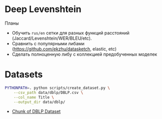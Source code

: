 # Deep Levenshtein

Планы

* Обучить `rus/en` сетки для разных функций расстояний (Jaccard/Levenshtein/WER/BLEU/etc).
* Сравнить с популярными либами (https://github.com/ekzhu/datasketch, elastic, etc)
* Сделать полноценную либу с коллекцией предобученных моделек


# Datasets

```bash
PYTHONPATH=. python scripts/create_dataset.py \
    --csv_path data/dblp/DBLP.csv \
    --col_name Title \
    --output_dir data/dblp/
```

* [Chunk of DBLP Dataset](https://www.kaggle.com/jakboss/chunk-of-dblp-dataset)
